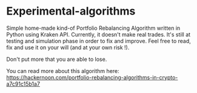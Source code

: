 # Experimental-algorithms

Simple home-made kind-of Portfolio Rebalancing Algorithm written in Python using Kraken API. Currently, it doesn't make real trades.
It's still at testing and simulation phase in order to fix and improve. Feel free to read, fix and use it on your will (and at your own risk !).

Don't put more that you are able to lose.

You can read more about this algorithm here:
https://hackernoon.com/portfolio-rebalancing-algorithms-in-crypto-a7c91c15b1a7
